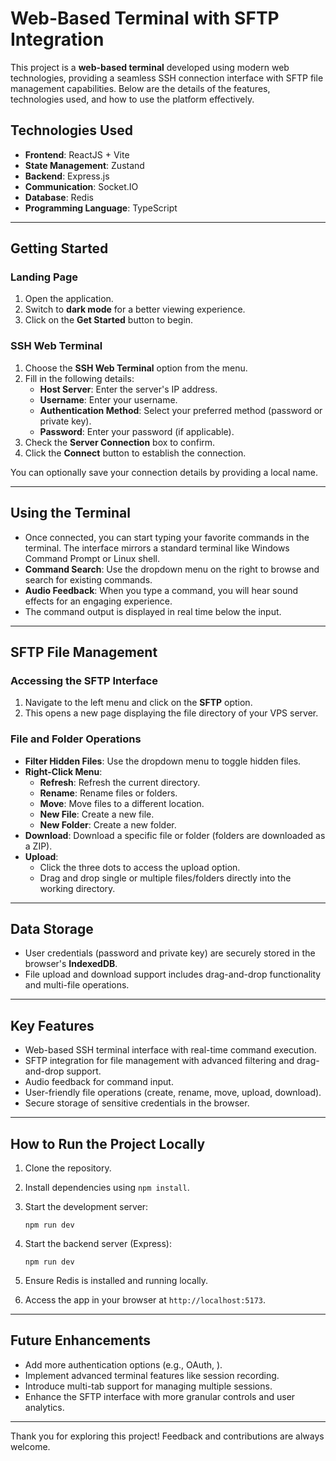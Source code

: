 # Web-Based Terminal with SFTP Integration

This project is a **web-based terminal** developed using modern web technologies, providing a seamless SSH connection interface with SFTP file management capabilities. Below are the details of the features, technologies used, and how to use the platform effectively.

## **Technologies Used**

-   **Frontend**: ReactJS + Vite
-   **State Management**: Zustand
-   **Backend**: Express.js
-   **Communication**: Socket.IO
-   **Database**: Redis
-   **Programming Language**: TypeScript

----------

## **Getting Started**

### **Landing Page**

1.  Open the application.
2.  Switch to **dark mode** for a better viewing experience.
3.  Click on the **Get Started** button to begin.

### **SSH Web Terminal**

1.  Choose the **SSH Web Terminal** option from the menu.
2.  Fill in the following details:
    -   **Host Server**: Enter the server's IP address.
    -   **Username**: Enter your username.
    -   **Authentication Method**: Select your preferred method (password or private key).
    -   **Password**: Enter your password (if applicable).
3.  Check the **Server Connection** box to confirm.
4.  Click the **Connect** button to establish the connection.

You can optionally save your connection details by providing a local name.

----------

## **Using the Terminal**

-   Once connected, you can start typing your favorite commands in the terminal. The interface mirrors a standard terminal like Windows Command Prompt or Linux shell.
-   **Command Search**: Use the dropdown menu on the right to browse and search for existing commands.
-   **Audio Feedback**: When you type a command, you will hear sound effects for an engaging experience.
-   The command output is displayed in real time below the input.

----------

## **SFTP File Management**

### **Accessing the SFTP Interface**

1.  Navigate to the left menu and click on the **SFTP** option.
2.  This opens a new page displaying the file directory of your VPS server.

### **File and Folder Operations**

-   **Filter Hidden Files**: Use the dropdown menu to toggle hidden files.
-   **Right-Click Menu**:
    -   **Refresh**: Refresh the current directory.
    -   **Rename**: Rename files or folders.
    -   **Move**: Move files to a different location.
    -   **New File**: Create a new file.
    -   **New Folder**: Create a new folder.
-   **Download**: Download a specific file or folder (folders are downloaded as a ZIP).
-   **Upload**:
    -   Click the three dots to access the upload option.
    -   Drag and drop single or multiple files/folders directly into the working directory.

----------

## **Data Storage**

-   User credentials (password and private key) are securely stored in the browser's **IndexedDB**.
-   File upload and download support includes drag-and-drop functionality and multi-file operations.

----------

## **Key Features**

-   Web-based SSH terminal interface with real-time command execution.
-   SFTP integration for file management with advanced filtering and drag-and-drop support.
-   Audio feedback for command input.
-   User-friendly file operations (create, rename, move, upload, download).
-   Secure storage of sensitive credentials in the browser.

----------

## **How to Run the Project Locally**

1.  Clone the repository.
2.  Install dependencies using `npm install`.
3.  Start the development server:
    
    ```
    npm run dev
    
    ```
    
4.  Start the backend server (Express):
    
    ```
    npm run dev
    
    ```
    
5.  Ensure Redis is installed and running locally.
6.  Access the app in your browser at `http://localhost:5173`.

----------

## **Future Enhancements**

-   Add more authentication options (e.g., OAuth, ).
-   Implement advanced terminal features like session recording.
-   Introduce multi-tab support for managing multiple sessions.
-   Enhance the SFTP interface with more granular controls and user analytics.

----------

Thank you for exploring this project! Feedback and contributions are always welcome.